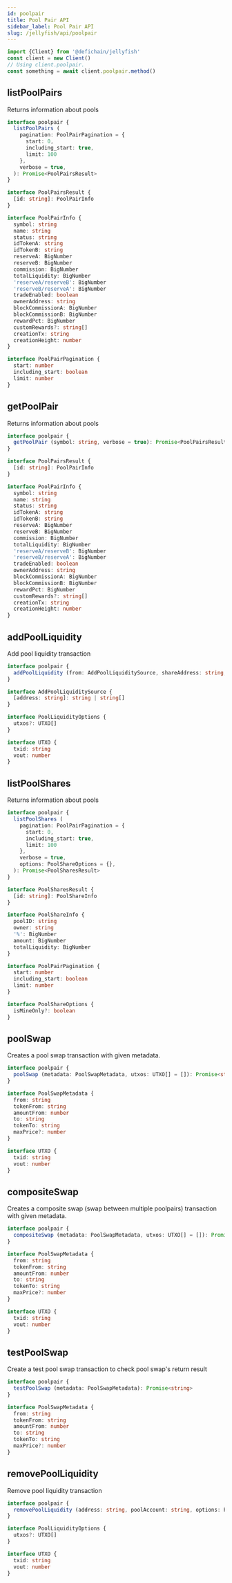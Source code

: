 ```yaml
---
id: poolpair
title: Pool Pair API
sidebar_label: Pool Pair API
slug: /jellyfish/api/poolpair
---
```


```js
import {Client} from '@defichain/jellyfish'
const client = new Client()
// Using client.poolpair.
const something = await client.poolpair.method()
```

## listPoolPairs

Returns information about pools

```ts title="client.poolpair.listPoolPairs()"
interface poolpair {
  listPoolPairs (
    pagination: PoolPairPagination = {
      start: 0,
      including_start: true,
      limit: 100
    },
    verbose = true,
  ): Promise<PoolPairsResult>
}

interface PoolPairsResult {
  [id: string]: PoolPairInfo
}

interface PoolPairInfo {
  symbol: string
  name: string
  status: string
  idTokenA: string
  idTokenB: string
  reserveA: BigNumber
  reserveB: BigNumber
  commission: BigNumber
  totalLiquidity: BigNumber
  'reserveA/reserveB': BigNumber
  'reserveB/reserveA': BigNumber
  tradeEnabled: boolean
  ownerAddress: string
  blockCommissionA: BigNumber
  blockCommissionB: BigNumber
  rewardPct: BigNumber
  customRewards?: string[]
  creationTx: string
  creationHeight: number
}

interface PoolPairPagination {
  start: number
  including_start: boolean
  limit: number
}
```

## getPoolPair

Returns information about pools

```ts title="client.poolpair.getPoolPair()"
interface poolpair {
  getPoolPair (symbol: string, verbose = true): Promise<PoolPairsResult>
}

interface PoolPairsResult {
  [id: string]: PoolPairInfo
}

interface PoolPairInfo {
  symbol: string
  name: string
  status: string
  idTokenA: string
  idTokenB: string
  reserveA: BigNumber
  reserveB: BigNumber
  commission: BigNumber
  totalLiquidity: BigNumber
  'reserveA/reserveB': BigNumber
  'reserveB/reserveA': BigNumber
  tradeEnabled: boolean
  ownerAddress: string
  blockCommissionA: BigNumber
  blockCommissionB: BigNumber
  rewardPct: BigNumber
  customRewards?: string[]
  creationTx: string
  creationHeight: number
}
```


## addPoolLiquidity

Add pool liquidity transaction

```ts title="client.poolpair.addPoolLiquidity()"
interface poolpair {
  addPoolLiquidity (from: AddPoolLiquiditySource, shareAddress: string, options: PoolLiquidityOptions = {}): Promise<string>
}

interface AddPoolLiquiditySource {
  [address: string]: string | string[]
}

interface PoolLiquidityOptions {
  utxos?: UTXO[]
}

interface UTXO {
  txid: string
  vout: number
}
```

## listPoolShares

Returns information about pools

```ts title="client.poolpair.listPoolShares()"
interface poolpair {
  listPoolShares (
    pagination: PoolPairPagination = {
      start: 0,
      including_start: true,
      limit: 100
    },
    verbose = true,
    options: PoolShareOptions = {},
  ): Promise<PoolSharesResult>
}

interface PoolSharesResult {
  [id: string]: PoolShareInfo
}

interface PoolShareInfo {
  poolID: string
  owner: string
  '%': BigNumber
  amount: BigNumber
  totalLiquidity: BigNumber
}

interface PoolPairPagination {
  start: number
  including_start: boolean
  limit: number
}

interface PoolShareOptions {
  isMineOnly?: boolean
}
```

## poolSwap 
Creates a pool swap transaction with given metadata.

```ts title="client.poolpair.poolSwap()"
interface poolpair {
  poolSwap (metadata: PoolSwapMetadata, utxos: UTXO[] = []): Promise<string>
}

interface PoolSwapMetadata {
  from: string
  tokenFrom: string
  amountFrom: number
  to: string
  tokenTo: string
  maxPrice?: number
}

interface UTXO {
  txid: string
  vout: number
}
```

## compositeSwap

Creates a composite swap (swap between multiple poolpairs) transaction with given metadata.

```ts title="client.poolpair.compositeSwap()"
interface poolpair {
  compositeSwap (metadata: PoolSwapMetadata, utxos: UTXO[] = []): Promise<string>
}

interface PoolSwapMetadata {
  from: string
  tokenFrom: string
  amountFrom: number
  to: string
  tokenTo: string
  maxPrice?: number
}

interface UTXO {
  txid: string
  vout: number
}
```

## testPoolSwap

Create a test pool swap transaction to check pool swap's return result

```ts title="client.poolpair.testPoolSwap()"
interface poolpair {
  testPoolSwap (metadata: PoolSwapMetadata): Promise<string>
}

interface PoolSwapMetadata {
  from: string
  tokenFrom: string
  amountFrom: number
  to: string
  tokenTo: string
  maxPrice?: number
}
```

## removePoolLiquidity

Remove pool liquidity transaction

```ts title="client.poolpair.removePoolLiquidity()"
interface poolpair {
  removePoolLiquidity (address: string, poolAccount: string, options: PoolLiquidityOptions = {}): Promise<string>
}

interface PoolLiquidityOptions {
  utxos?: UTXO[]
}

interface UTXO {
  txid: string
  vout: number
}
```
